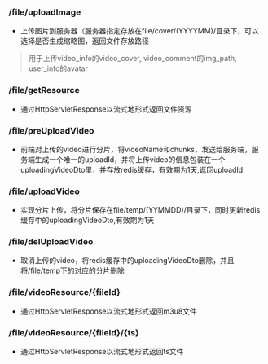 ### /file/uploadImage
- 上传图片到服务器（服务器指定存放在file/cover/(YYYYMM)/目录下，可以选择是否生成缩略图，返回文件存放路径
> 用于上传video_info的video_cover, video_comment的img_path, user_info的avatar 

### /file/getResource
- 通过HttpServletResponse以流式地形式返回文件资源

### /file/preUploadVideo
- 前端对上传的video进行分片，将videoName和chunks，发送给服务端，服务端生成一个唯一的uploadId，并将上传video的信息包装在一个uploadingVideoDto里，并存放redis缓存，有效期为1天,返回uploadId

### /file/uploadVideo
- 实现分片上传，将分片保存在file/temp/(YYMMDD)/目录下，同时更新redis缓存中的uploadingVideoDto,有效期为1天

### /file/delUploadVideo
- 取消上传的video，将redis缓存中的uploadingVideoDto删除，并且将/file/temp下的对应的分片删除

### /file/videoResource/{fileId}
- 通过HttpServletResponse以流式地形式返回m3u8文件

### /file/videoResource/{fileId}/{ts}
- 通过HttpServletResponse以流式地形式返回ts文件